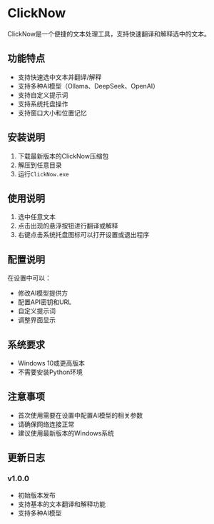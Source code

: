 # ClickNow

ClickNow是一个便捷的文本处理工具，支持快速翻译和解释选中的文本。

## 功能特点

- 支持快速选中文本并翻译/解释
- 支持多种AI模型（Ollama、DeepSeek、OpenAI）
- 支持自定义提示词
- 支持系统托盘操作
- 支持窗口大小和位置记忆

## 安装说明

1. 下载最新版本的ClickNow压缩包
2. 解压到任意目录
3. 运行`ClickNow.exe`

## 使用说明

1. 选中任意文本
2. 点击出现的悬浮按钮进行翻译或解释
3. 右键点击系统托盘图标可以打开设置或退出程序

## 配置说明

在设置中可以：
- 修改AI模型提供方
- 配置API密钥和URL
- 自定义提示词
- 调整界面显示

## 系统要求

- Windows 10或更高版本
- 不需要安装Python环境

## 注意事项

- 首次使用需要在设置中配置AI模型的相关参数
- 请确保网络连接正常
- 建议使用最新版本的Windows系统

## 更新日志

### v1.0.0
- 初始版本发布
- 支持基本的文本翻译和解释功能
- 支持多种AI模型
